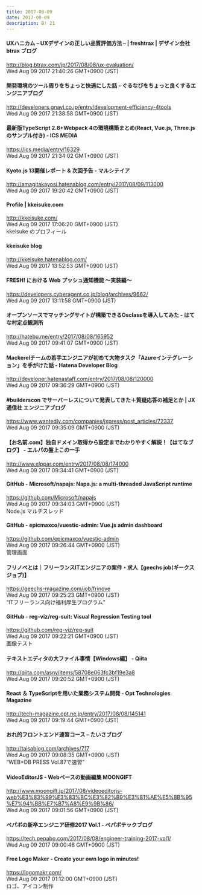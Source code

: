 ```yaml
---
title: 2017-08-09
date: 2017-08-09
description: B! 21
---
```


#### UXハニカム – UXデザインの正しい品質評価方法 – | freshtrax | デザイン会社 btrax ブログ
http://blog.btrax.com/jp/2017/08/08/ux-evaluation/<br>
Wed Aug 09 2017 21:40:26 GMT+0900 (JST)<br>


#### 開発環境のツール周りをちょっと快適にした話 - ぐるなびをちょっと良くするエンジニアブログ
http://developers.gnavi.co.jp/entry/development-efficiency-4tools<br>
Wed Aug 09 2017 21:38:58 GMT+0900 (JST)<br>


#### 最新版TypeScript 2.8+Webpack 4の環境構築まとめ(React, Vue.js, Three.jsのサンプル付き) - ICS MEDIA
https://ics.media/entry/16329<br>
Wed Aug 09 2017 21:34:02 GMT+0900 (JST)<br>


#### Kyoto.js 13開催レポート & 次回予告 - マルシテイア
http://amagitakayosi.hatenablog.com/entry/2017/08/09/113000<br>
Wed Aug 09 2017 19:20:42 GMT+0900 (JST)<br>


#### Profile | kkeisuke.com
http://kkeisuke.com/<br>
Wed Aug 09 2017 17:06:20 GMT+0900 (JST)<br>
kkeisuke のプロフィール


#### kkeisuke blog
http://kkeisuke.hatenablog.com/<br>
Wed Aug 09 2017 13:52:53 GMT+0900 (JST)<br>


#### FRESH! における Web プッシュ通知機能 〜実装編〜
https://developers.cyberagent.co.jp/blog/archives/9662/<br>
Wed Aug 09 2017 13:11:58 GMT+0900 (JST)<br>


#### オープンソースでマッチングサイトが構築できるOsclassを導入してみた - はてな村定点観測所
http://hatebu.me/entry/2017/08/08/165952<br>
Wed Aug 09 2017 09:41:07 GMT+0900 (JST)<br>


#### Mackerelチームの若手エンジニアが初めて大物タスク「Azureインテグレーション」を手がけた話 - Hatena Developer Blog
http://developer.hatenastaff.com/entry/2017/08/08/120000<br>
Wed Aug 09 2017 09:36:29 GMT+0900 (JST)<br>


#### #builderscon でサーバーレスについて発表してきた＋質疑応答の補足とか | JX通信社 エンジニアブログ
https://www.wantedly.com/companies/jxpress/post_articles/72337<br>
Wed Aug 09 2017 09:35:09 GMT+0900 (JST)<br>


#### 【お名前.com】独自ドメイン取得から設定までわかりやすく解説！【はてなブログ】 - エルパの盤上この一手
http://www.elppar.com/entry/2017/08/08/174000<br>
Wed Aug 09 2017 09:34:41 GMT+0900 (JST)<br>


#### GitHub - Microsoft/napajs: Napa.js: a multi-threaded JavaScript runtime
https://github.com/Microsoft/napajs<br>
Wed Aug 09 2017 09:34:03 GMT+0900 (JST)<br>
Node.js マルチスレッド


#### GitHub - epicmaxco/vuestic-admin: Vue.js admin dashboard
https://github.com/epicmaxco/vuestic-admin<br>
Wed Aug 09 2017 09:26:44 GMT+0900 (JST)<br>
管理画面


#### フリノベとは｜フリーランスITエンジニアの案件・求人【geechs job(ギークスジョブ)】
https://geechs-magazine.com/job/frinove<br>
Wed Aug 09 2017 09:25:23 GMT+0900 (JST)<br>
“ITフリーランス向け福利厚生プログラム”


#### GitHub - reg-viz/reg-suit: Visual Regression Testing tool
https://github.com/reg-viz/reg-suit<br>
Wed Aug 09 2017 09:22:21 GMT+0900 (JST)<br>
画像テスト


#### テキストエディタの大ファイル事情【Windows編】 - Qiita
http://qiita.com/asny/items/58708e063fc3bf19e3a8<br>
Wed Aug 09 2017 09:20:52 GMT+0900 (JST)<br>


#### React ＆ TypeScriptを用いた業務システム開発 - Opt Technologies Magazine
http://tech-magazine.opt.ne.jp/entry/2017/08/08/145141<br>
Wed Aug 09 2017 09:19:44 GMT+0900 (JST)<br>


#### おれ的フロントエンド速習コース – たいさブログ
http://taisablog.com/archives/717<br>
Wed Aug 09 2017 09:08:35 GMT+0900 (JST)<br>
“WEB+DB PRESS Vol.87で速習”


#### VideoEditorJS - Webベースの動画編集 MOONGIFT
http://www.moongift.jp/2017/08/videoeditorjs-web%E3%83%99%E3%83%BC%E3%82%B9%E3%81%AE%E5%8B%95%E7%94%BB%E7%B7%A8%E9%9B%86/<br>
Wed Aug 09 2017 09:01:56 GMT+0900 (JST)<br>


#### ペパボの新卒エンジニア研修2017 Vol.1 - ペパボテックブログ
https://tech.pepabo.com/2017/08/08/engineer-training-2017-vol1/<br>
Wed Aug 09 2017 09:00:48 GMT+0900 (JST)<br>


#### Free Logo Maker - Create your own logo in minutes!
https://logomakr.com/<br>
Wed Aug 09 2017 01:12:00 GMT+0900 (JST)<br>
ロゴ、アイコン制作


